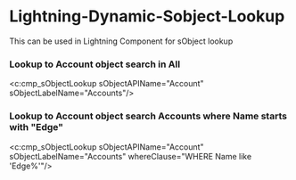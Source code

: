 # Lightning-Dynamic-Sobject-Lookup
This can be used in Lightning Component for sObject lookup 

### Lookup to Account object search in All
<c:cmp_sObjectLookup sObjectAPIName="Account" sObjectLabelName="Accounts"/>

### Lookup to Account object search Accounts where Name starts with "Edge"
<c:cmp_sObjectLookup sObjectAPIName="Account" sObjectLabelName="Accounts" whereClause="WHERE Name like 'Edge%'"/>

